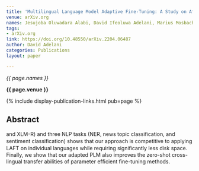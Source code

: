 ```yaml
---
title: 'Multilingual Language Model Adaptive Fine-Tuning: A Study on African Languages'
venue: arXiv.org
names: Jesujoba Oluwadara Alabi, David Ifeoluwa Adelani, Marius Mosbach, D. Klakow
tags:
- arXiv.org
link: https://doi.org/10.48550/arXiv.2204.06487
author: David Adelani
categories: Publications
layout: paper

---
```


*{{ page.names }}*

**{{ page.venue }}**

{% include display-publication-links.html pub=page %}

## Abstract

and XLM-R) and three NLP tasks (NER, news topic classiﬁcation, and sentiment classiﬁcation) shows that our approach is competitive to applying LAFT on individual languages while requiring signiﬁcantly less disk space. Finally, we show that our adapted PLM also improves the zero-shot cross-lingual transfer abilities of parameter efﬁcient ﬁne-tuning methods.